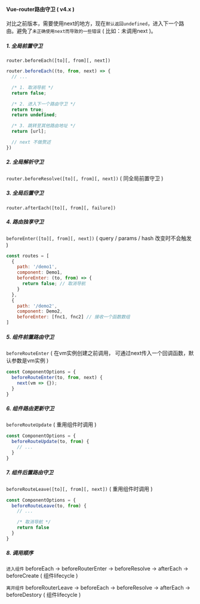 #### Vue-router路由守卫 ( v4.x )
对比之前版本，需要使用next的地方，现在`默认返回undefined`，进入下一个路由。避免了`未正确使用next而导致的一些错误` ( 比如：未调用next )。
##### 1. 全局前置守卫
`router.beforeEach([to][, from][, next])`
```javascript
router.beforeEach((to, from, next) => {
  // ...

  /* 1. 取消导航 */
  return false;

  /* 2. 进入下一个路由守卫 */
  return true;
  return undefined;

  /* 3. 跳转至其他路由地址 */
  return [url];

  // next 不做赘述
})
```

##### 2. 全局解析守卫
`router.beforeResolve([to][, from][, next])` ( 同全局前置守卫 )

##### 3. 全局后置守卫
`router.afterEach([to][, from][, failure])`

##### 4. 路由独享守卫
`beforeEnter([to][, from][, next])` ( query / params / hash 改变时不会触发 )
```javascript
const routes = [
  {
    path: '/demo1',
    component: Demo1,
    beforeEnter: (to, from) => {
      return false; // 取消导航
    }
  },
  {
    path: '/demo2',
    component: Demo2,
    beforeEnter: [fnc1, fnc2] // 接收一个函数数组
]
```

##### 5. 组件前置路由守卫
`beforeRouteEnter` ( 在vm实例创建之前调用， 可通过next传入一个回调函数，默认参数是vm实例 )
```javascript
const ComponentOptions = {
  beforeRouteEnter(to, from, next) {
    next(vm => {});
  }
}
```

##### 6. 组件路由更新守卫
`beforeRouteUpdate` ( 重用组件时调用 )
```javascript
const ComponentOptions = {
  beforeRouteUpdate(to, from) {
    // ...
  }
}
```

##### 7. 组件后置路由守卫
`beforeRouteLeave([to][, from][, next])` ( 重用组件时调用 )
```javascript
const ComponentOptions = {
  beforeRouteLeave(to, from) {
    // ...

    /* 取消导航 */
    return false
  }
}
```

##### 8. 调用顺序
`进入组件`
    beforeEach 
->  beforeRouterEnter
->  beforeResolve
->  afterEach
->  beforeCreate ( 组件lifecycle )

`离开组件`
    beforeRouterLeave
->  beforeEach
->  beforeResolve
->  afterEach
->  beforeDestory ( 组件lifecycle )
